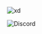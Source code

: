 ![xd](https://github-readme-stats.vercel.app/api?username=shush1337&show_icons=true&theme=radical)

![Discord](https://img.shields.io/badge/%3Cshush%3E-%237289DA.svg?style=for-the-badge&logo=discord&logoColor=white)
